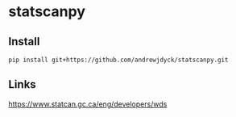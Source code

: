 # statscanpy

## Install

```{python}
pip install git+https://github.com/andrewjdyck/statscanpy.git
```

## Links

https://www.statcan.gc.ca/eng/developers/wds
